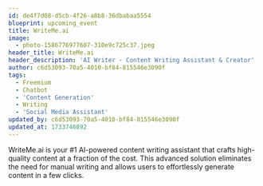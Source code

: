 ```yaml
---
id: de4f7d08-d5cb-4f26-a8b8-36dbabaa5554
blueprint: upcoming_event
title: WriteMe.ai
image:
  - photo-1586776977607-310e9c725c37.jpeg
header_title: WriteMe.ai
header_description: 'AI Writer - Content Writing Assistant & Creator'
author: c6d53093-70a5-4010-bf84-815546e3090f
tags:
  - Freemium
  - Chatbot
  - 'Content Generation'
  - Writing
  - 'Social Media Assistant'
updated_by: c6d53093-70a5-4010-bf84-815546e3090f
updated_at: 1733746892
---
```

WriteMe.ai is your #1 AI-powered content writing assistant that crafts high-quality
content at a fraction of the cost. This advanced solution eliminates the need for manual writing and allows users to effortlessly generate content in a few clicks.